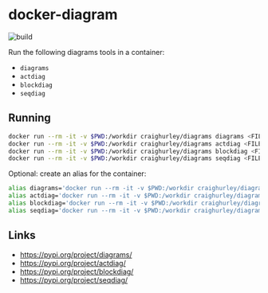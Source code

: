 # docker-diagram

![build](https://github.com/craighurley/docker-diagrams/workflows/build/badge.svg)

Run the following diagrams tools in a container:

- `diagrams`
- `actdiag`
- `blockdiag`
- `seqdiag`

## Running

```sh
docker run --rm -it -v $PWD:/workdir craighurley/diagrams diagrams <FILE>
docker run --rm -it -v $PWD:/workdir craighurley/diagrams actdiag <FILE>
docker run --rm -it -v $PWD:/workdir craighurley/diagrams blockdiag <FILE>
docker run --rm -it -v $PWD:/workdir craighurley/diagrams seqdiag <FILE>
```

Optional: create an alias for the container:

```sh
alias diagrams='docker run --rm -it -v $PWD:/workdir craighurley/diagrams diagrams'
alias actdiag='docker run --rm -it -v $PWD:/workdir craighurley/diagrams actdiag -f /usr/share/fonts/ttf-dejavu/DejaVuSansMono.ttf --no-transparency'
alias blockdiag='docker run --rm -it -v $PWD:/workdir craighurley/diagrams blockdiag -f /usr/share/fonts/ttf-dejavu/DejaVuSansMono.ttf --no-transparency'
alias seqdiag='docker run --rm -it -v $PWD:/workdir craighurley/diagrams seqdiag -f /usr/share/fonts/ttf-dejavu/DejaVuSansMono.ttf --no-transparency'
```

## Links

- <https://pypi.org/project/diagrams/>
- <https://pypi.org/project/actdiag/>
- <https://pypi.org/project/blockdiag/>
- <https://pypi.org/project/seqdiag/>

